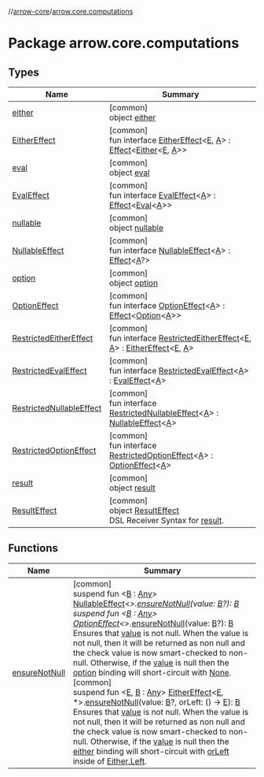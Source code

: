 //[arrow-core](../../index.md)/[arrow.core.computations](index.md)

# Package arrow.core.computations

## Types

| Name | Summary |
|---|---|
| [either](either/index.md) | [common]<br>object [either](either/index.md) |
| [EitherEffect](-either-effect/index.md) | [common]<br>fun interface [EitherEffect](-either-effect/index.md)&lt;[E](-either-effect/index.md), [A](-either-effect/index.md)&gt; : [Effect](../../../arrow-continuations/arrow-continuations/arrow.continuations/-effect/index.md)&lt;[Either](../arrow.core/-either/index.md)&lt;[E](-either-effect/index.md), [A](-either-effect/index.md)&gt;&gt; |
| [eval](eval/index.md) | [common]<br>object [eval](eval/index.md) |
| [EvalEffect](-eval-effect/index.md) | [common]<br>fun interface [EvalEffect](-eval-effect/index.md)&lt;[A](-eval-effect/index.md)&gt; : [Effect](../../../arrow-continuations/arrow-continuations/arrow.continuations/-effect/index.md)&lt;[Eval](../arrow.core/-eval/index.md)&lt;[A](-eval-effect/index.md)&gt;&gt; |
| [nullable](nullable/index.md) | [common]<br>object [nullable](nullable/index.md) |
| [NullableEffect](-nullable-effect/index.md) | [common]<br>fun interface [NullableEffect](-nullable-effect/index.md)&lt;[A](-nullable-effect/index.md)&gt; : [Effect](../../../arrow-continuations/arrow-continuations/arrow.continuations/-effect/index.md)&lt;[A](-nullable-effect/index.md)?&gt; |
| [option](option/index.md) | [common]<br>object [option](option/index.md) |
| [OptionEffect](-option-effect/index.md) | [common]<br>fun interface [OptionEffect](-option-effect/index.md)&lt;[A](-option-effect/index.md)&gt; : [Effect](../../../arrow-continuations/arrow-continuations/arrow.continuations/-effect/index.md)&lt;[Option](../arrow.core/-option/index.md)&lt;[A](-option-effect/index.md)&gt;&gt; |
| [RestrictedEitherEffect](-restricted-either-effect/index.md) | [common]<br>fun interface [RestrictedEitherEffect](-restricted-either-effect/index.md)&lt;[E](-restricted-either-effect/index.md), [A](-restricted-either-effect/index.md)&gt; : [EitherEffect](-either-effect/index.md)&lt;[E](-restricted-either-effect/index.md), [A](-restricted-either-effect/index.md)&gt; |
| [RestrictedEvalEffect](-restricted-eval-effect/index.md) | [common]<br>fun interface [RestrictedEvalEffect](-restricted-eval-effect/index.md)&lt;[A](-restricted-eval-effect/index.md)&gt; : [EvalEffect](-eval-effect/index.md)&lt;[A](-restricted-eval-effect/index.md)&gt; |
| [RestrictedNullableEffect](-restricted-nullable-effect/index.md) | [common]<br>fun interface [RestrictedNullableEffect](-restricted-nullable-effect/index.md)&lt;[A](-restricted-nullable-effect/index.md)&gt; : [NullableEffect](-nullable-effect/index.md)&lt;[A](-restricted-nullable-effect/index.md)&gt; |
| [RestrictedOptionEffect](-restricted-option-effect/index.md) | [common]<br>fun interface [RestrictedOptionEffect](-restricted-option-effect/index.md)&lt;[A](-restricted-option-effect/index.md)&gt; : [OptionEffect](-option-effect/index.md)&lt;[A](-restricted-option-effect/index.md)&gt; |
| [result](result/index.md) | [common]<br>object [result](result/index.md) |
| [ResultEffect](-result-effect/index.md) | [common]<br>object [ResultEffect](-result-effect/index.md)<br>DSL Receiver Syntax for [result](result/index.md). |

## Functions

| Name | Summary |
|---|---|
| [ensureNotNull](ensure-not-null.md) | [common]<br>suspend fun &lt;[B](ensure-not-null.md) : [Any](https://kotlinlang.org/api/latest/jvm/stdlib/kotlin/-any/index.html)&gt; [NullableEffect](-nullable-effect/index.md)&lt;*&gt;.[ensureNotNull](ensure-not-null.md)(value: [B](ensure-not-null.md)?): [B](ensure-not-null.md)<br>suspend fun &lt;[B](ensure-not-null.md) : [Any](https://kotlinlang.org/api/latest/jvm/stdlib/kotlin/-any/index.html)&gt; [OptionEffect](-option-effect/index.md)&lt;*&gt;.[ensureNotNull](ensure-not-null.md)(value: [B](ensure-not-null.md)?): [B](ensure-not-null.md)<br>Ensures that [value](ensure-not-null.md) is not null. When the value is not null, then it will be returned as non null and the check value is now smart-checked to non-null. Otherwise, if the [value](ensure-not-null.md) is null then the [option](option/index.md) binding will short-circuit with [None](../arrow.core/-none/index.md).<br>[common]<br>suspend fun &lt;[E](ensure-not-null.md), [B](ensure-not-null.md) : [Any](https://kotlinlang.org/api/latest/jvm/stdlib/kotlin/-any/index.html)&gt; [EitherEffect](-either-effect/index.md)&lt;[E](ensure-not-null.md), *&gt;.[ensureNotNull](ensure-not-null.md)(value: [B](ensure-not-null.md)?, orLeft: () -&gt; [E](ensure-not-null.md)): [B](ensure-not-null.md)<br>Ensures that [value](ensure-not-null.md) is not null. When the value is not null, then it will be returned as non null and the check value is now smart-checked to non-null. Otherwise, if the [value](ensure-not-null.md) is null then the [either](either/index.md) binding will short-circuit with [orLeft](ensure-not-null.md) inside of [Either.Left](../arrow.core/-either/-left/index.md). |
